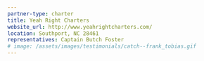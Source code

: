 ```yaml
---
partner-type: charter
title: Yeah Right Charters
website_url: http://www.yeahrightcharters.com/
location: Southport, NC 28461
representatives: Captain Butch Foster
# image: /assets/images/testimonials/catch--frank_tobias.gif
---
```


